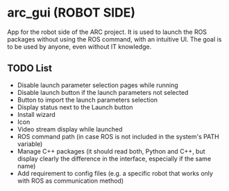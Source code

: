 # arc_gui (ROBOT SIDE)

App for the robot side of the ARC project. It is used to launch the ROS packages without using the ROS command, with an intuitive UI. The goal is to be used by anyone, even without IT knowledge.

## TODO List ##

* Disable launch parameter selection pages while running
* Disable launch button if the launch parameters not selected
* Button to import the launch parameters selection
* Display status next to the Launch button
* Install wizard
* Icon
* Video stream display while launched
* ROS command path (in case ROS is not included in the system's PATH variable)
* Manage C++ packages (it should read both, Python and C++, but display clearly the difference in the interface, especially if the same name)
* Add requirement to config files (e.g. a specific robot that works only with ROS as communication method)
